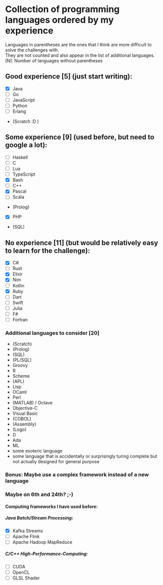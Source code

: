 # Collection of programming languages ordered by my experience
Languages in parentheses are the ones that I think are more difficult to solve the challenges with.  
They are not counted and also appear in the list of additional languages.  
[N]: Number of languages without parentheses  

## Good experience [5] (just start writing):
- [x] Java
- [ ] Go
- [ ] JavaScript
- [ ] Python
- [ ] Erlang
- (Scratch :D )

## Some experience [9] (used before, but need to google a lot):
- [ ] Haskell
- [ ] C
- [ ] Lua
- [ ] TypeScript
- [x] Bash
- [ ] C++
- [x] Pascal
- [ ] Scala
- (Prolog)
- [x] PHP
- (SQL)

## No experience [11] (but would be relatively easy to learn for the challenge):
- [x] C#
- [ ] Rust
- [x] Elixir
- [x] Nim
- [ ] Kotlin
- [x] Ruby
- [ ] Dart
- [ ] Swift
- [ ] Julia
- [ ] F#
- [ ] Fortran

### Additional languages to consider [20]
- (Scratch)
- (Prolog)
- (SQL)
- (PL/SQL)
- Groovy
- R
- Scheme
- (APL)
- Lisp
- OCaml
- Perl
- (MATLAB) / Octave
- Objective-C
- Visual Basic
- (COBOL)
- (Assembly)
- (Logo)
- D 
- Ada
- ML
- some esoteric language
- some language that is accidentally or surprisingly turing complete but not actually designed for general purpose

### Bonus: Maybe use a complex framework instead of a new language
### Maybe on 6th and 24th? ;-)

#### Computing frameworks I have used before:

##### Java Batch/Stream Processing:
- [x] Kafka Streams
- [ ] Apache Flink
- [ ] Apache Hadoop MapReduce

##### C/C++ High-Performance-Computing:
- [ ] CUDA
- [ ] OpenCL
- [ ] GLSL Shader
